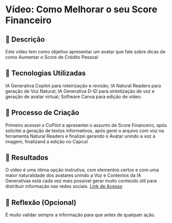 # Vídeo: Como Melhorar o seu Score Financeiro

## 📒 Descrição
Este video tem como objetivo apresentar um avatar que fale sobre dicas de como Aumentar o Score de Crédito Pessoal

## 🤖 Tecnologias Utilizadas
IA Generativa Copilot para roteirização e revisão;
IA Natural Readers para geração de Voz Natural;
IA Generativa D-ID para sintetização de voz e geração de avatar virtual;
Software Canva para edição de vídeo.

## 🧐 Processo de Criação
Primeiro acessei o CoPilot e apresentei o assunto de Score Financeiro, após solicitei a geração de textos informativos, após gerei o arquivo com voz na ferramenta Natural Readers e finalizei gerando o Avatar
unindo a voz a imagem, finalizand a edição no Capcut

## 🚀 Resultados
O vídeo é uma ótima opção instrutiva, com elementos certos e com uma maior naturalidade dos avatares unindo a Voz e Contextos da IA Generatívas está cada vez mais possível gerar 
muito conteúdo útil para distribuir informação nas redes sociais. 
[Link de Acesso](https://www.canva.com/design/DAGXC6K0-Zs/p2sD-Js2Z4E6Mfju1d5ZBw/edit?utm_content=DAGXC6K0-Zs&utm_campaign=designshare&utm_medium=link2&utm_source=sharebutton)

 
## 💭 Reflexão (Opcional)
É muito validar sempre a informação para que antes de qualquer ação.
